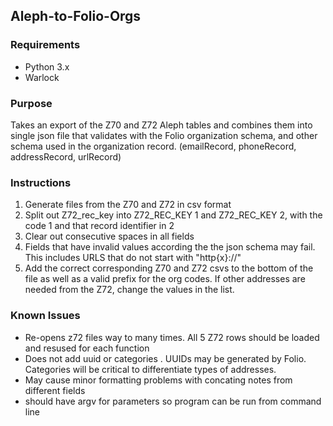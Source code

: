 ## Aleph-to-Folio-Orgs

### Requirements
* Python 3.x
* Warlock
### Purpose
Takes an export of the Z70 and Z72 Aleph tables and combines them into single json file that validates with the Folio organization schema, and other schema used in the organization record. (emailRecord, phoneRecord, addressRecord, urlRecord)   
### Instructions
1) Generate files from the Z70 and Z72 in csv format
2) Split out Z72_rec_key into Z72_REC_KEY 1 and Z72_REC_KEY 2, with the code 1 and that record identifier in 2
3)  Clear out consecutive spaces in all fields 
4)  Fields that have invalid values according the the json schema may fail.  This  includes URLS that do not start with "http{x}://"  
5)  Add the correct corresponding Z70 and Z72 csvs to the bottom of the file as well as a valid prefix for the org codes. If other addresses are needed from the Z72, change the values in the list.  

### Known Issues
* Re-opens z72 files way to many times.  All 5 Z72 rows should be loaded and resused for each function 
* Does not add uuid or categories .  UUIDs may be generated by Folio.  Categories will be critical to differentiate types of addresses.  
* May cause minor formatting problems with concating notes from different fields 
* should have argv for parameters so program can be run from command line 
